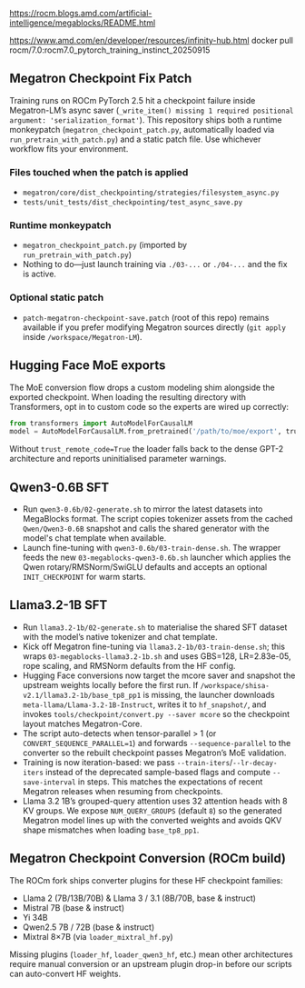 https://rocm.blogs.amd.com/artificial-intelligence/megablocks/README.html

https://www.amd.com/en/developer/resources/infinity-hub.html
docker pull rocm/7.0:rocm7.0_pytorch_training_instinct_20250915

## Megatron Checkpoint Fix Patch

Training runs on ROCm PyTorch 2.5 hit a checkpoint failure inside Megatron-LM’s async saver (`_write_item() missing 1 required positional argument: 'serialization_format'`). This repository ships both a runtime monkeypatch (`megatron_checkpoint_patch.py`, automatically loaded via `run_pretrain_with_patch.py`) and a static patch file. Use whichever workflow fits your environment.

### Files touched when the patch is applied
- `megatron/core/dist_checkpointing/strategies/filesystem_async.py`
- `tests/unit_tests/dist_checkpointing/test_async_save.py`

### Runtime monkeypatch
- `megatron_checkpoint_patch.py` (imported by `run_pretrain_with_patch.py`)
- Nothing to do—just launch training via `./03-...` or `./04-...` and the fix is active.

### Optional static patch
- `patch-megatron-checkpoint-save.patch` (root of this repo) remains available if you prefer modifying Megatron sources directly (`git apply` inside `/workspace/Megatron-LM`).

## Hugging Face MoE exports

The MoE conversion flow drops a custom modeling shim alongside the exported checkpoint. When loading the resulting directory with Transformers, opt in to custom code so the experts are wired up correctly:

```python
from transformers import AutoModelForCausalLM
model = AutoModelForCausalLM.from_pretrained('/path/to/moe/export', trust_remote_code=True)
```

Without `trust_remote_code=True` the loader falls back to the dense GPT-2 architecture and reports uninitialised parameter warnings.


## Qwen3-0.6B SFT

- Run `qwen3-0.6b/02-generate.sh` to mirror the latest datasets into MegaBlocks format. The script copies tokenizer assets from the cached `Qwen/Qwen3-0.6B` snapshot and calls the shared generator with the model's chat template when available.
- Launch fine-tuning with `qwen3-0.6b/03-train-dense.sh`. The wrapper feeds the new `03-megablocks-qwen3-0.6b.sh` launcher which applies the Qwen rotary/RMSNorm/SwiGLU defaults and accepts an optional `INIT_CHECKPOINT` for warm starts.

## Llama3.2-1B SFT

- Run `llama3.2-1b/02-generate.sh` to materialise the shared SFT dataset with the model’s native tokenizer and chat template.
- Kick off Megatron fine-tuning via `llama3.2-1b/03-train-dense.sh`; this wraps `03-megablocks-llama3.2-1b.sh` and uses GBS=128, LR=2.83e-05, rope scaling, and RMSNorm defaults from the HF config.
- Hugging Face conversions now target the mcore saver and snapshot the upstream weights locally before the first run. If `/workspace/shisa-v2.1/llama3.2-1b/base_tp8_pp1` is missing, the launcher downloads `meta-llama/Llama-3.2-1B-Instruct`, writes it to `hf_snapshot/`, and invokes `tools/checkpoint/convert.py --saver mcore` so the checkpoint layout matches Megatron-Core.
- The script auto-detects when tensor-parallel > 1 (or `CONVERT_SEQUENCE_PARALLEL=1`) and forwards `--sequence-parallel` to the converter so the rebuilt checkpoint passes Megatron’s MoE validation.
- Training is now iteration-based: we pass `--train-iters`/`--lr-decay-iters` instead of the deprecated sample-based flags and compute `--save-interval` in steps. This matches the expectations of recent Megatron releases when resuming from checkpoints.
- Llama 3.2 1B’s grouped-query attention uses 32 attention heads with 8 KV groups. We expose `NUM_QUERY_GROUPS` (default `8`) so the generated Megatron model lines up with the converted weights and avoids QKV shape mismatches when loading `base_tp8_pp1`.

## Megatron Checkpoint Conversion (ROCm build)

The ROCm fork ships converter plugins for these HF checkpoint families:
- Llama 2 (7B/13B/70B) & Llama 3 / 3.1 (8B/70B, base & instruct)
- Mistral 7B (base & instruct)
- Yi 34B
- Qwen2.5 7B / 72B (base & instruct)
- Mixtral 8×7B (via `loader_mixtral_hf.py`)

Missing plugins (`loader_hf`, `loader_qwen3_hf`, etc.) mean other architectures require manual conversion or an upstream plugin drop-in before our scripts can auto-convert HF weights.

